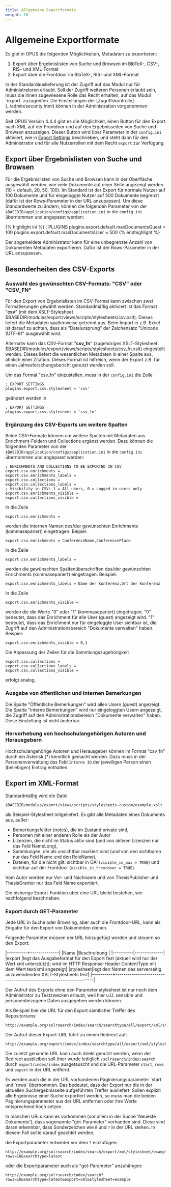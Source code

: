 ```yaml
---
title: Allgemeine Exportformate
weight: 10
---
```


# Allgemeine Exportformate

Es gibt in OPUS die folgenden Möglichkeiten, Metadaten zu exportieren:

1. Export über Ergebnislisten von Suche und Browsen im BibTeX-, CSV-, RIS- und XML-Format
2. Export über die Frontdoor im BibTeX-, RIS- und XML-Format

<p class="note" markdown="1">
In der Standardauslieferung ist der Zugriff auf das Modul nur für Administratoren erlaubt. Soll der Zugriff weiteren 
Personen erlaubt sein, muss die ihnen zugewiesene Rolle das Recht erhalten, auf das Modul `export` zuzugreifen. Die
Einstellungen der [Zugriffskontrolle](../admin/security.html) können in der Administration vorgenommen werden.
</p>

Seit OPUS Version 4.4.4 gibt es die Möglichkeit, einen Button für den Export nach XML auf der Frontdoor und auf den
Ergebnisseiten von Suche und Browsen anzuzeigen. Dieser Button wird über Parameter in der `config.ini` aktiviert, wie in
[Export Settings](../export/exportsettings.html) beschrieben, und steht dann für den Administrator und für alle
Nutzerrollen mit dem Recht `export` zur Verfügung.

## Export über Ergebnislisten von Suche und Browsen

Für die Ergebnislisten von Suche und Browsen kann in der Oberfläche ausgewählt werden, wie viele Dokumente auf einer 
Seite angezeigt werden (10 = default, 20, 50, 100). Im Standard ist der Export für normale Nutzer auf 100 Dokumente und
für eingeloggte Nutzer auf 500 Dokumente begrenzt (dafür ist der Rows-Parameter in der URL anzupassen). Um diese 
Standardwerte zu ändern, können die folgenden Parameter von der `$BASEDIR/application/configs/application.ini` in die
`config.ini` übernommen und angepasst werden:

{% highlight ini %}
; PLUGINS
plugins.export.default.maxDocumentsGuest = 100
plugins.export.default.maxDocumentsUser = 500
{% endhighlight %}

Der angemeldete Administrator kann für eine unbegrenzte Anzahl von Dokumenten Metadaten exportieren. Dafür ist der 
Rows-Parameter in der URL anzupassen.

## Besonderheiten des CSV-Exports

### Auswahl des gewünschten CSV-Formats: "CSV" oder "CSV_FN"

Für den Export von Ergebnislisten im CSV-Format kann zwischen zwei Formatierungen gewählt werden. Standardmäßig aktiviert ist das Format "__csv__" (mit dem XSLT-Stylesheet $BASEDIR/modules/export/views/scripts/stylesheets/csv.xslt). Dieses liefert die Metadaten spaltenweise getrennt aus. Beim Import in z.B. Excel ist darauf zu achten, dass als "Dateiursprung" der Zeichensatz "Unicode (UTF-8)" ausgewählt wird. 

Alternativ kann das CSV-Format "__csv_fn__" (zugehöriges XSLT-Stylesheet: $BASEDIR/modules/export/views/scripts/stylesheets/csv_fn.xslt) eingestellt werden. Dieses liefert die wesentlichen Metadaten in einer Spalte aus, ähnlich einer Zitation. Dieses Format ist hilfreich, wenn der Export z.B. für einen Jahresforschungsbericht genutzt werden soll. 

Um das Format "csv_fn" einzustellen, muss in der `config.ini` die Zeile
```
; EXPORT SETTINGS
plugins.export.csv.stylesheet = 'csv'
```
geändert werden in 
```
; EXPORT SETTINGS
plugins.export.csv.stylesheet = 'csv_fn'
```

### Ergänzung des CSV-Exports um weitere Spalten
Beide CSV-Formate können um weitere Spalten mit Metadaten aus Enrichment-Feldern und Collections ergänzt werden. Dazu können die folgenden Parameter von der `$BASEDIR/application/configs/application.ini` in die `config.ini` übernommen und angepasst werden:
```
; ENRICHMENTS AND COLLECTIONS TO BE EXPORTED IN CSV
export.csv.enrichments = 
export.csv.enrichments_labels = 
export.csv.collections = 
export.csv.collections_labels =  
; Visibility in CSV: 1 = All users, 0 = Logged in users only
export.csv.enrichments_visible = 
export.csv.collections_visible = 
```
In die Zeile
```
export.csv.enrichments =
```
werden die internen Namen des/der gewünschten Enrichments (kommasepariert) eingetragen. 
Beipiel:
```
export.csv.enrichments = ConferenceName,ConferencePlace
```

In die Zeile
```
export.csv.enrichments_labels =
```
werden die gewünschten Spaltenüberschriften des/der gewünschten Enrichments (kommasepariert) eingetragen.
Beispiel:
``` 
export.csv.enrichments_labels = Name der Konferenz,Ort der Konferenz
```

In die Zeile
```
export.csv.enrichments_visible =
```
werden die die Werte "0" oder "1" (kommasepariert) eingetragen. "0" bedeutet, dass das Enrichment für alle User (guest) angezeigt wird. "1" bedeutet, dass das Enrichment nur für eingeloggte User sichtbar ist, die Zugriff auf den Administrationsbereich "Dokumente verwalten" haben. 
Beispiel:
``` 
export.csv.enrichments_visible = 0,1
```

Die Anpassung der Zeilen für die Sammlungszugehörigkeit 
```
export.csv.collections = 
export.csv.collections_labels =
export.csv.collections_visible =
```
erfolgt analog.

### Ausgabe von __öffentlichen__ und __internen__ Bemerkungen
Die Spalte "Öffentliche Bemerkungen" wird allen Usern (guest) angezeigt. Die Spalte "Interne Bemerkungen" wird nur eingeloggten Usern angezeigt, die Zugriff auf den Administrationsbereich "Dokumente verwalten" haben. Diese Einstellung ist nicht änderbar.

### Hervorhebung von hochschulangehörigen Autoren und Herausgebern
Hochschulangehörige Autoren und Herausgeber können im Format "csv_fn" durch ein Asterisk (*) kenntlich gemacht werden. Dazu muss in der Personenverwaltung das Feld `Interne ID` der jeweiligen Person einen (beliebigen) Eintrag enthalten.

## Export im XML-Format

Standardmäßig wird die Datei

    $BASEDIR/modules/export/views/scripts/stylesheets-custom/example.xslt

als Beispiel-Stylesheet mitgeliefert. Es gibt alle Metadaten eines Dokuments aus, außer:

* Bemerkungsfelder (notes), die im Zustand private sind,
* Personen mit einer anderen Rolle als der Autor
* Lizenzen, die nicht im Status aktiv sind (und von aktiven Lizenzen nur das Feld NameLong),
* Sammlungen, die als unsichtbar markiert sind (und von den sichtbaren nur das Feld Name und den RoleName),
* Dateien, für die nicht gilt: sichtbar in OAI (`visible_in_oai = TRUE`) und
  sichtbar auf der Frontdoor (`visible_in_frontdoor = TRUE`).

Vom Autor werden nur Vor- und Nachname und von ThesisPublisher und ThesisGrantor nur das Feld Name exportiert.

Die bisherige Export-Funktion über eine URL bleibt bestehen, wie nachfolgend beschrieben.

### Export durch GET-Parameter

Jede URL in Suche oder Browsing, aber auch die Frontdoor-URL, kann als Eingabe für den Export von Dokumenten dienen.

Folgende Parameter müssen der URL hinzugefügt werden und steuern so den Export:

|----------+--------------|
|Name      |Beschreibung  |
|----------|--------------|
|export    |legt das Ausgabeformat für den Export fest (aktuell wird nur der Wert xml unterstützt); wird im HTTP Response-Header ContentType mit dem Wert text/xml angezeigt|
|stylesheet|legt den Namen des serverseitig anzuwendenden XSLT-Stylesheets fest|
|----------+-------------------------------------------------------------------|

<p class="note">
Der Aufruf des Exports ohne den Parameter stylesheet ist nur noch dem Administrator zu Testzwecken erlaubt,
weil hier u.U. sensible und personenbezogene Daten ausgegeben werden können.
</p>

Als Beispiel hier die URL für den Export sämtlicher Treffer des Repositoriums:

    http://example.org/solrsearch/index/search/searchtype/all/export/xml/stylesheet/example

Der Aufruf dieser Export-URL führt zu einem Redirect auf:

    http://example.org/export/index/index/searchtype/all/export/xml/stylesheet/example

Die zuletzt genannte URL kann auch direkt genutzt werden, wenn der Redirect ausbleiben soll
(hier wurde lediglich `/solrsearch/index/search` durch `export/index/index` ausgetauscht und die URL-Parameter `start`,
`rows` und `export` in der URL entfernt.

<p class="note" markdown="1">
Es werden auch die in der URL vorhandenen Paginierungsparameter `start` und `rows` übernommen. Das bedeutet, dass der
Export nur die in der aktuellen Suchergebnisseite aufgeführten Treffer ausliefert. Sollen explizit alle Ergebnisse
einer Suche exportiert werden, so muss man die beiden Paginierungsparameter aus der URL entfernen oder ihre Werte
entsprechend hoch setzen.
</p>

In manchen URLs kann es vorkommen (vor allem in der Suche 'Neueste Dokumente'), dass sogenannte "get-Parameter"
vorhanden sind. Diese sind daran erkennbar, dass Sonderzeichen wie `ß` und `?` in der URL stehen. In diesem Fall
sollte darauf geachtet werden,

die Exportparameter entweder vor dem `?` einzufügen:

    http://example.org/solrsearch/index/search/export/xml/stylesheet/example?rows=10&searchtype=latest

oder die Exportparameter auch als "get-Parameter" anzuhängen:

    http://example.org/solrsearch/index/search?rows=10&searchtype=latest&export=xml&stylesheet=example
